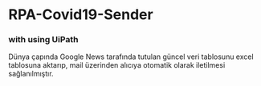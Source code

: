 # RPA-Covid19-Sender
 <h3>with using UiPath</h3>

Dünya çapında Google News tarafında tutulan güncel veri tablosunu excel tablosuna aktarıp, mail üzerinden alıcıya otomatik olarak iletilmesi sağlanılmıştır.

